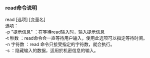 ### read命令说明  
read [选项] [变量名]  
选项：  
  -p "提示信息" ：在等待read输入时，输入提示信息  
  -t 秒数 ：read命令会一直等待用户输入，使用此选项可以指定等待时间。    
  -n 字符数 ：read 命令只接受指定的字符数，就会执行。  
  -s ：隐藏输入的数据，适用於机密信息的输入。    
